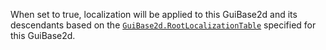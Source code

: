 When set to true, localization will be applied to this GuiBase2d and its
descendants based on the [`GuiBase2d.RootLocalizationTable`](https://create.roblox.com/docs/reference/engine/classes/GuiBase2d#RootLocalizationTable) specified
for this GuiBase2d.